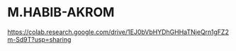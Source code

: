# M.HABIB-AKROM
https://colab.research.google.com/drive/1EJ0bVbHYDhGHHaTNjeQrn1gFZ2m-Sd9T?usp=sharing
